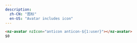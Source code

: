 ```yaml
---
description:
  zh-CN: "图标"
  en-US: "Avatar includes icon"
---
```


```html
<nz-avatar nzIcon="anticon anticon-${1:user}"></nz-avatar>
$0
```
